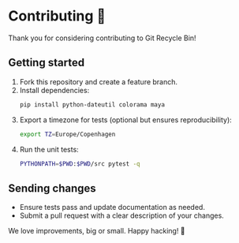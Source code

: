 # Contributing 🤝

Thank you for considering contributing to Git Recycle Bin!

## Getting started

1. Fork this repository and create a feature branch.
2. Install dependencies:
   ```bash
   pip install python-dateutil colorama maya
   ```
3. Export a timezone for tests (optional but ensures reproducibility):
   ```bash
   export TZ=Europe/Copenhagen
   ```
4. Run the unit tests:
   ```bash
   PYTHONPATH=$PWD:$PWD/src pytest -q
   ```

## Sending changes

- Ensure tests pass and update documentation as needed.
- Submit a pull request with a clear description of your changes.

We love improvements, big or small. Happy hacking! 🚀
